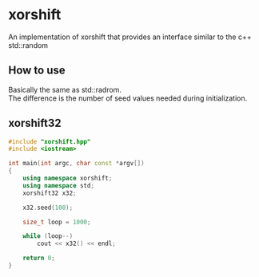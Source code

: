 # xorshift
An implementation of xorshift that provides an interface similar to the c++ std::random  

## How to use
Basically the same as std::radrom.  
The difference is the number of seed values needed during initialization.  

## xorshift32  

```cpp
#include "xorshift.hpp"
#include <iostream>

int main(int argc, char const *argv[])
{
    using namespace xorshift;
    using namespace std;
    xorshift32 x32;

    x32.seed(100);

    size_t loop = 1000;

    while (loop--)
        cout << x32() << endl;

    return 0;
}
```
